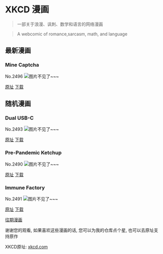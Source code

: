 # XKCD 漫画


> 一部关于浪漫、讽刺、数学和语言的网络漫画

> A webcomic of romance,sarcasm, math, and language


## 最新漫画
### Mine Captcha
No.2496
![图片不见了~~~](https://imgs.xkcd.com/comics/mine_captcha.png)

[原址](https://xkcd.com//2496) [下载](https://imgs.xkcd.com/comics/mine_captcha.png)



## 随机漫画
### Dual USB-C
No.2493
![图片不见了~~~](https://imgs.xkcd.com/comics/dual_usb_c.png)

[原址](https://xkcd.com//2493) [下载](https://imgs.xkcd.com/comics/dual_usb_c.png)



### Pre-Pandemic Ketchup
No.2490
![图片不见了~~~](https://imgs.xkcd.com/comics/pre_pandemic_ketchup.png)

[原址](https://xkcd.com//2490) [下载](https://imgs.xkcd.com/comics/pre_pandemic_ketchup.png)



### Immune Factory
No.2491
![图片不见了~~~](https://imgs.xkcd.com/comics/immune_factory.png)

[原址](https://xkcd.com//2491) [下载](https://imgs.xkcd.com/comics/immune_factory.png)



[往期漫画](image/)

谢谢您的观看, 如果喜欢这些漫画的话, 
您可以为我的仓库点个星, 也可以去原址支持原作

XKCD原址: [xkcd.com](https://xkcd.com)

